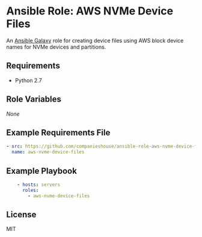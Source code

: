 # Ansible Role: AWS NVMe Device Files

An [Ansible Galaxy](https://galaxy.ansible.com/) role for creating device files using AWS block device names for NVMe devices and partitions.

## Requirements

* Python 2.7

## Role Variables

*None*

## Example Requirements File

```yml
- src: https://github.com/companieshouse/ansible-role-aws-nvme-device-files
  name: aws-nvme-device-files
```

## Example Playbook

```yml
    - hosts: servers
      roles:
        - aws-nvme-device-files
```

## License

MIT
